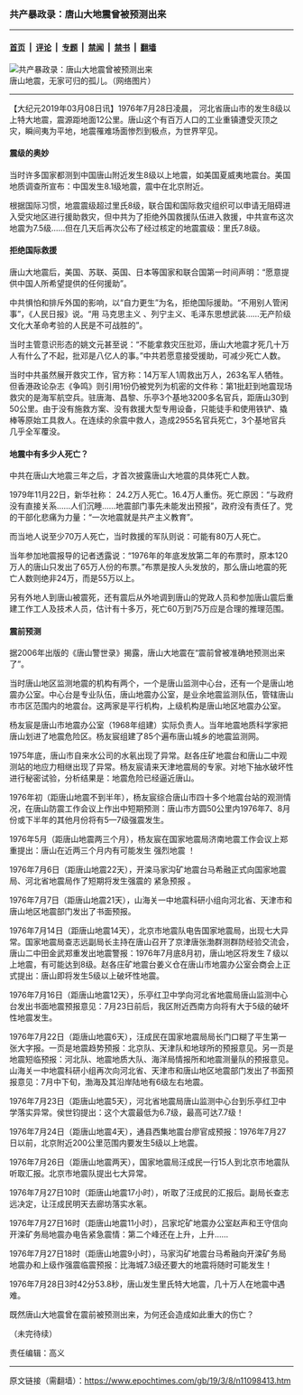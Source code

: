 ### 共产暴政录：唐山大地震曾被预测出来

---

#### [首页](../../../..?n11098413) &nbsp;|&nbsp; [评论](../../../../../epoch-comment?n11098413) &nbsp;|&nbsp; [专题](../../../../../epoch-special?n11098413) &nbsp;|&nbsp; [禁闻](../../../../../epoch-news?n11098413) &nbsp;|&nbsp; [禁书](../../../../../books?n11098413) &nbsp;|&nbsp; [翻墙](https://github.com/gfw-breaker/nogfw/blob/master/README.md?n11098413)


<div><img alt="共产暴政录：唐山大地震曾被预测出来" class="attachment-djy_600_400 size-djy_600_400 wp-post-image" src="https://i.epochtimes.com/assets/uploads/2006/08/60805104242685.jpg"/>
<div class="caption">
 唐山地震，无家可归的孤儿。（网络图片）
</div></div><hr/><div class="post_content" id="artbody" itemprop="articleBody">
 <!-- article content begin -->
 <p>
  【大纪元2019年03月08日讯】1976年7月28日凌晨， 河北省唐山市的发生8级以上特大地震，震源距地面12公里。唐山这个有百万人口的工业重镇遭受灭顶之灾，瞬间夷为平地，地震罹难场面惨烈到极点，为世界罕见。
 </p>
 <h4>
  震级的奥妙
 </h4>
 <p>
  当时许多国家都测到中国唐山附近发生8级以上地震，如美国夏威夷地震台。美国地质调查所宣布：中国发生8.1级地震，震中在北京附近。
 </p>
 <p>
  根据国际习惯，地震震级超过里氏8级，联合国和国际救灾组织可以申请无阻碍进入受灾地区进行援助救灾，但中共为了拒绝外国救援队伍进入救援，中共宣布这次地震为7.5级……但在几天后再次公布了经过核定的地震震级：里氏7.8级。
 </p>
 <h4>
  拒绝国际救援
 </h4>
 <p>
  唐山大地震后，美国、苏联、英国、日本等国家和联合国第一时间声明：“愿意提供中国人所希望提供的任何援助”。
 </p>
 <p>
  中共惧怕和排斥外国的影响，以“自力更生”为名，拒绝国际援助。“不用别人管闲事”，《人民日报》说。“用
  <ok href="https://www.epochtimes.com/gb/tag/%E9%A9%AC%E5%85%8B%E6%80%9D%E4%B8%BB%E4%B9%89.html">
   马克思主义
  </ok>
  、列宁主义、毛泽东思想武装……无产阶级文化大革命考验的人民是不可战胜的”。
 </p>
 <p>
  当时主管意识形态的姚文元甚至说：“不能拿救灾压批邓，唐山大地震才死几十万人有什么了不起，批邓是八亿人的事。”中共若愿意接受援助，可减少死亡人数。
 </p>
 <p>
  当时中共虽然展开救灾工作，官方称：14万军人1周救出万人，263名军人牺牲。但香港政论杂志《争鸣》则引用1份仍被党列为机密的文件称：第1批赶到地震现场救灾的是海军航空兵。驻唐海、昌黎、乐亭3个基地3200多名官兵，距唐山30到50公里。由于没有施救方案、没有救援大型专用设备，只能徒手和使用铁铲、撬棒等原始工具救人。在连续的余震中救人，造成2955名官兵死亡，3个基地官兵几乎全军覆没。
 </p>
 <h4>
  地震中有多少人死亡？
 </h4>
 <p>
  中共在唐山大地震三年之后，才首次披露唐山大地震的具体死亡人数。
 </p>
 <p>
  1979年11月22日，新华社称： 24.2万人死亡。16.4万人重伤。死亡原因：“与政府没有直接关系……人们沉睡……地震部门事先未能发出预报”，政府没有责任了。党的干部化悲痛为力量：“一次地震就是共产主义教育”。
 </p>
 <p>
  而当地人说至少70万人死亡，当时救援的军队则说：可能有80万人死亡。
 </p>
 <p>
  当年参加地震报导的记者透露说：“1976年的年底发放第二年的布票时，原本120万人的唐山只发出了65万人份的布票。”布票是按人头发放的，那么唐山地震的死亡人数则绝非24万，而是55万以上。
 </p>
 <p>
  另有外地人到唐山被震死，还有震后从外地调到唐山的党政人员和参加唐山震后重建工作工人及技术人员，估计有十多万，死亡60万到75万应是合理的推理范围。
 </p>
 <h4>
  震前预测
 </h4>
 <p>
  据2006年出版的《唐山警世录》揭露，唐山大地震在“震前曾被准确地预测出来了”。
 </p>
 <p>
  当时唐山地区监测地震的机构有两个，一个是唐山监测中心台，还有一个是唐山地震办公室。中心台是专业队伍，唐山地震办公室，是业余地震监测队伍，管辖唐山市市区范围内的地震台。这两家是平行机构，上级机构是唐山地区地震办公室。
 </p>
 <p>
  杨友宸是唐山市地震办公室（1968年组建）实际负责人。当年地震地质科学家把唐山划进了地震危险区。杨友宸组建了85个遍布唐山城乡的地震监测网。
 </p>
 <p>
  1975年底，唐山市自来水公司的水氡出现了异常。赵各庄矿地震台和唐山二中观测站的地应力相继出现了异常。杨友宸请来天津地震局的专家。对地下抽水破坏性进行秘密试验，分析结果是：地震危险已经逼近唐山。
 </p>
 <p>
  1976年初（距唐山地震不到半年），杨友宸综合唐山市四十多个地震台站的观测情况，在唐山防震工作会议上作出中短期预测：唐山市方圆50公里内1976年7、8月份或下半年的其他月份将有5—7级强震发生。
 </p>
 <p>
  1976年5月（距唐山地震两三个月），杨友宸在国家地震局济南地震工作会议上郑重提出：唐山在近两三个月内有可能发生
  <ok href="https://www.epochtimes.com/gb/tag/%E5%BC%BA%E7%83%88%E5%9C%B0%E9%9C%87.html">
   强烈地震
  </ok>
  ！
 </p>
 <p>
  1976年7月6日（距唐山地震22天），开滦马家沟矿地震台马希融正式向国家地震局、河北省地震局作了短期将发生强震的
  <ok href="https://www.epochtimes.com/gb/tag/%E7%B4%A7%E6%80%A5%E9%A2%84%E6%8A%A5.html">
   紧急预报
  </ok>
  。
 </p>
 <p>
  1976年7月7日（距唐山地震21天），山海关一中地震科研小组向河北省、天津市和唐山地区地震部门发出了书面预报。
 </p>
 <p>
  1976年7月14日（距唐山地震14天），北京市地震队电告国家地震局，出现七大异常。国家地震局查志远副局长主持在唐山召开了京津唐张渤群测群防经验交流会，唐山二中田金武郑重发出地震警报：1976年7月底8月初，唐山地区将发生７级以上地震，有可能达到8级。赵各庄矿地震台姜义仓在唐山市地震办公室会商会上正式提出：唐山即将发生5级以上破坏性地震。
 </p>
 <p>
  1976年7月16日（距唐山地震12天），乐亭红卫中学向河北省地震局唐山监测中心台发出书面地震预报意见：7月23日前后，我区附近西南方向将有大于5级的破坏性地震发生。
 </p>
 <p>
  1976年7月22日（距唐山地震6天），汪成民在国家地震局局长门口糊了平生第一张大字报。一页是地震趋势预报：北京队、天津队和地球所的预报意见。另一页是地震短临预报：河北队、地震地质大队、海洋局情报所和地震测量队的预报意见。山海关一中地震科研小组再次向河北省、天津市和唐山地区地震部门发出了书面预报意见：7月中下旬，渤海及其沿岸陆地有6级左右地震。
 </p>
 <p>
  1976年7月23日（距唐山地震5天），河北省地震局唐山监测中心台到乐亭红卫中学落实异常。侯世钧提出：这个大震最低为6.7级，最高可达7.7级！
 </p>
 <p>
  1976年7月24日（距唐山地震4天），通县西集地震台廖官成预报：1976年7月27日以前，北京附近200公里范围内要发生5级以上地震。
 </p>
 <p>
  1976年7月26日（距唐山地震两天），国家地震局汪成民一行15人到北京市地震队听取汇报。北京市地震队提出七大异常。
 </p>
 <p>
  1976年7月27日10时（距唐山地震17小时），听取了汪成民的汇报后。副局长查志远决定，让汪成民明天去廊坊落实水氡。
 </p>
 <p>
  1976年7月27日16时（距唐山地震11小时），吕家坨矿地震办公室赵声和王守信向开滦矿务局地震办电告紧急震情：第二个峰还在上升，上升……
 </p>
 <p>
  1976年7月27日18时（距唐山地震9小时），马家沟矿地震台马希融向开滦矿务局地震办和上级作强震临震预报：比海城7.3级还要大的地震将随时可能发生！
 </p>
 <p>
  1976年7月28日3时42分53.8秒，唐山发生里氏特大地震，几十万人在地震中遇难。
 </p>
 <p>
  既然唐山大地震曾在震前被预测出来，为何还会造成如此重大的伤亡？
 </p>
 <p>
  （未完待续）
 </p>
 <p>
  责任编辑：高义
 </p>
 <!-- article content end -->
 <div id="below_article_ad">
 </div>
</div>


---

原文链接（需翻墙）：https://www.epochtimes.com/gb/19/3/8/n11098413.htm